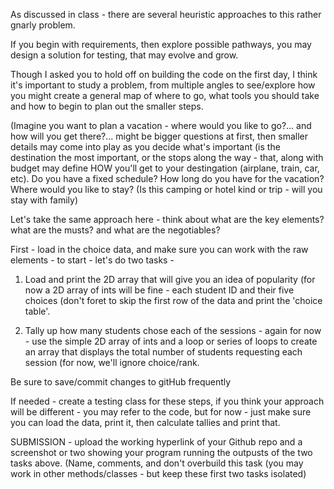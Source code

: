 As discussed in class -  there are several heuristic approaches to this rather gnarly problem.

If you begin with requirements, then explore possible pathways, you may design a solution for testing, that may evolve and grow.

Though I asked you to hold off on building the code on the first day, I think it's important to study a problem, from multiple angles to see/explore how you might create a general map of where to go, what tools you should take and how to begin to plan out the smaller steps.

(Imagine you want to plan a vacation - where would you like to go?... and how will you get there?... might be bigger questions at first, then smaller details may come into play as you decide what's important (is the destination the most important, or the stops along the way - that, along with budget may define HOW you'll get to your destingation (airplane, train, car, etc). Do you have a fixed schedule?  How long do you have for the vacation?  Where would you like to stay? (Is this camping or hotel kind or trip - will you stay with family)

Let's take the same approach here - think about what are the key elements?  what are the musts? and what are the negotiables?

First - load in the choice data, and make sure you can work with the raw elements - to start - let's do two tasks - 

1.  Load and print the 2D array that will give you an idea of popularity (for now a 2D array of ints will be fine - each student ID and their five choices (don't foret to skip the first row of the data and print the 'choice table'.

2. Tally up how many students chose each of the sessions - again for now - use the simple 2D array of ints and a loop or series of loops to create an array that displays the total number of students requesting each session (for now, we'll ignore choice/rank.

Be sure to save/commit changes to gitHub frequently

If needed - create a testing class for these steps, if you think your approach will be different - you may refer to the code, but for now - just make sure you can load the data, print it, then calculate tallies and print that.

SUBMISSION - upload the working hyperlink of your Github repo and a screenshot or two showing your program running the outpusts of the two tasks above. (Name, comments, and don't overbuild this task (you may work in other methods/classes - but keep these first two tasks isolated)
